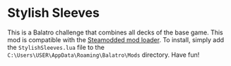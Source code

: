 # Stylish Sleeves
This is a Balatro challenge that combines all decks of the base game. This mod is compatible with the [Steamodded mod loader](https://github.com/Steamopollys/Steamodded). To install, simply add the `StylishSleeves.lua` file to the `C:\Users\USER\AppData\Roaming\Balatro\Mods` directory. Have fun!
